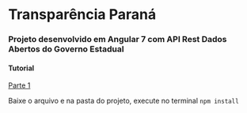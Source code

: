 # Transparência Paraná

### Projeto desenvolvido em Angular 7 com API Rest Dados Abertos do Governo Estadual 


#### Tutorial 
[Parte 1]( https://medium.com/@kheronn.machado/aplicacao-angular7-dados-abertos-part1-ba6b87573f86 )



Baixe o arquivo e na pasta do projeto, execute no terminal
`npm install`